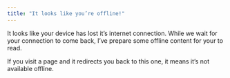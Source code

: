 ```yaml
---
title: "It looks like you’re offline!"
---
```


It looks like your device has lost it’s internet connection. While we wait for your connection to come back, I’ve prepare some offline content for your to read.

If you visit a page and it redirects you back to this one, it means it’s not available offline.